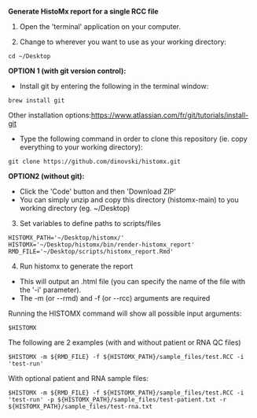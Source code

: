 **Generate HistoMx report for a single RCC file**

1. Open the 'terminal' application on your computer.

2. Change to wherever you want to use as your working directory:
```
cd ~/Desktop
```

**OPTION 1 (with git version control):**
* Install git by entering the following in the terminal window:
```
brew install git
```
Other installation options:https://www.atlassian.com/fr/git/tutorials/install-git

* Type the following command in order to clone this repository (ie. copy everything to your working directory):
```
git clone https://github.com/dinovski/histomx.git
```
**OPTION2 (without git):**
* Click the 'Code' button and then 'Download ZIP'
* You can simply unzip and copy this directory (histomx-main) to you working directory (eg. ~/Desktop)

3. Set variables to define paths to scripts/files
```
HISTOMX_PATH='~/Desktop/histomx/'
HISTOMX='~/Desktop/histomx/bin/render-histomx_report'
RMD_FILE='~/Desktop/scripts/histomx_report.Rmd'
```

4. Run histomx to generate the report
* This will output an .html file (you can specify the name of the file with the '-i' parameter).
* The -m (or --rmd) and -f (or --rcc) arguments are required

Running the HISTOMX command will show all possible input arguments:
```
$HISTOMX
```

The following are 2 examples (with and without patient or RNA QC files)
```
$HISTOMX -m ${RMD_FILE} -f ${HISTOMX_PATH}/sample_files/test.RCC -i 'test-run'
```
With optional patient and RNA sample files:
```
$HISTOMX -m ${RMD_FILE} -f ${HISTOMX_PATH}/sample_files/test.RCC -i 'test-run' -p ${HISTOMX_PATH}/sample_files/test-patient.txt -r ${HISTOMX_PATH}/sample_files/test-rna.txt
```
